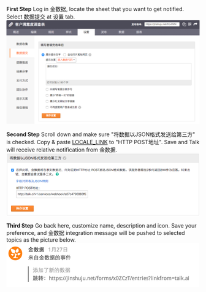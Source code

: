 
**First Step** Log in 金数据, locate the sheet that you want to get notified. Select 数据提交 at 设置 tab.
![](../images/inte-guide/sample-jinshuju-1.png)

**Second Step** Scroll down and make sure "将数据以JSON格式发送给第三方" is checked. Copy & paste [LOCALE_LINK](#) to "HTTP POST地址".
Save and Talk will receive relative notification from 金数据.
![](../images/inte-guide/sample-jinshuju-2.png)

**Third Step** Go back here, customize name, description and icon. Save your preference, and 金数据 integration message will be pushed to selected topics as the picture below.
![](../images/inte-guide/notice-jinshuju.png)